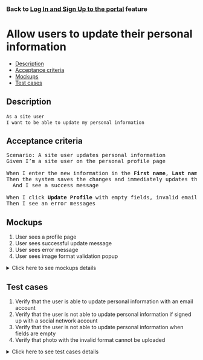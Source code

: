 ### Back to [Log In and Sign Up to the portal](../../) feature

# Allow users to update their personal information

- [Description](#description)
- [Acceptance criteria](#acceptance-criteria)
- [Mockups](#mockups)
- [Test cases](#test-cases)

## Description

    As a site user
    I want to be able to update my personal information

## Acceptance criteria

<pre>
Scenario: A site user updates personal information
Given I’m a site user on the personal profile page

When I enter the new information in the <b>First name</b>, <b>Last name</b>, <b>Email</b> fields, and click <b>Update Profile</b>
Then the system saves the changes and immediately updates the user’s name in the page header
  And I see a success message

When I click <b>Update Profile</b> with empty fields, invalid email or photo with invalid format (only .jpg, .png, .jpeg, .tif are allowed)
Then I see an error messages
</pre>

## Mockups

1. User sees a profile page
2. User sees successful update message
3. User sees error message
4. User sees image format validation popup

<details>
  <summary>Click here to see mockups details</summary>

**1. User sees a profile page:**

![User sees a profile page](/products/sport_news_portal/web_application_features/log_in_and_sign_up/images/user_profile_page.png)

**2. User sees successful update message:**

![User sees successful update message](/products/sport_news_portal/web_application_features/log_in_and_sign_up/images/successful_personal_info_update_message.png)

**3. User sees error message:**

![User sees error message](/products/sport_news_portal/web_application_features/log_in_and_sign_up/images/error_message.png)

**4. User sees image format validation popup:**

![User sees image format validation popup](/products/sport_news_portal/web_application_features/log_in_and_sign_up/images/image_format_validation.png)

</details>

## Test cases

1. Verify that the user is able to update personal information with an email account
2. Verify that the user is not able to update personal information if signed up with a social network account
3. Verify that the user is not able to update personal information when fields are empty
4. Verify that photo with the invalid format cannot be uploaded

<details>
  <summary>Click here to see test cases details</summary>

### **#1. Verify that the user is able to update personal information with an email account**

|Preconditions|Steps|Expected result
------|-------|----------
|- Go to Sport News home page</br>- The user is logged in with an email account|1) Click the drop-down button on the right of the profile picture</br>2) Select **View profile** from the drop-down menu</br>3) Change the information in the **First name**, **Last name**, and **Email** fields on the **Personal** tab</br>4) Upload a new photo with a valid format</br>5) Click **Update profile**|4) The system saves the changes and immediately updates the user’s name in the page header|

### **#2. Verify that the user is not able to update personal information if signed up with a social network account**

|Preconditions|Steps|Expected result
------|-------|----------
|- Go to Sport News home page</br>- The user is logged in with social networks account|1) Click the drop-down button on the right of the profile picture</br>2) Select **View profile** from the drop-down menu</br>3) Examine the **Personal** tab on the profile page|3) User is not able to change any personal information|

### **#3. Verify that the user is not able to update personal information when fields are empty**

|Preconditions|Steps|Expected result
------|-------|----------
|- Go to Sport News home page</br>- The user is logged in with an email account|1) Click the drop-down button on the right of the profile picture</br>2) Select **View profile** from the drop-down menu</br>3) Delete the data in the **Last name**, **First name**, and **Email** fields</br>4) Click **Update profile**|4) The user sees the error message that the required fields can not be empty|

### **#4. Verify that photo with the invalid format cannot be uploaded**

|Preconditions|Steps|Expected result
------|-------|----------
|- Go to Sport News home page</br>- The user is logged in with an email account</br>- Only .jpg, .png, .jpeg, .tif formats are allowed|1) Click the drop-down button on the right of the profile picture</br>2) Select **View profile** from the drop-down menu</br>3) Try to upload a profile photo with invalid format|3) User sees the dialog "Only .jpg, .png, .jpeg, .tif formats are allowed"|
</details>
